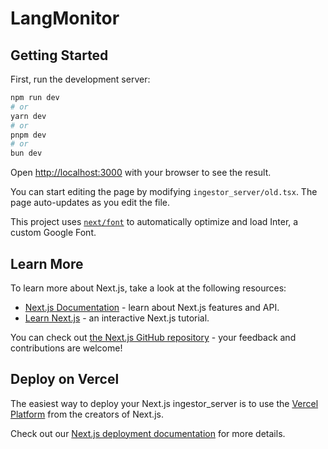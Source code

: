 # LangMonitor

## Getting Started

First, run the development server:

```bash
npm run dev
# or
yarn dev
# or
pnpm dev
# or
bun dev
```

Open [http://localhost:3000](http://localhost:3000) with your browser to see the result.

You can start editing the page by modifying `ingestor_server/old.tsx`. The page auto-updates as you edit the file.

This project uses [`next/font`](https://nextjs.org/docs/basic-features/font-optimization) to automatically optimize and load Inter, a custom Google Font.

## Learn More

To learn more about Next.js, take a look at the following resources:

- [Next.js Documentation](https://nextjs.org/docs) - learn about Next.js features and API.
- [Learn Next.js](https://nextjs.org/learn) - an interactive Next.js tutorial.

You can check out [the Next.js GitHub repository](https://github.com/vercel/next.js/) - your feedback and contributions are welcome!

## Deploy on Vercel

The easiest way to deploy your Next.js ingestor_server is to use the [Vercel Platform](https://vercel.com/new?utm_medium=default-template&filter=next.js&utm_source=create-next-ingestor_server&utm_campaign=create-next-ingestor_server-readme) from the creators of Next.js.

Check out our [Next.js deployment documentation](https://nextjs.org/docs/deployment) for more details.
